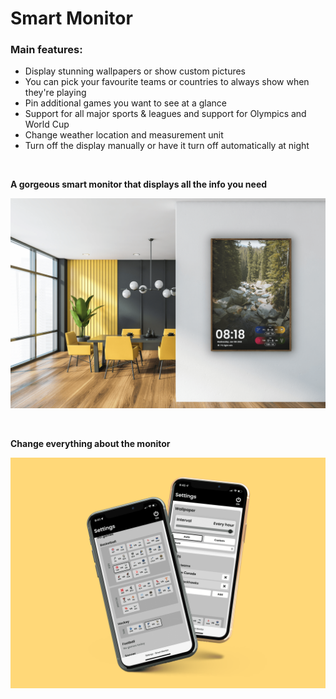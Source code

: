 # Smart Monitor

### Main features:

- Display stunning wallpapers or show custom pictures
- You can pick your favourite teams or countries to always show when they're playing
- Pin additional games you want to see at a glance
- Support for all major sports & leagues and support for Olympics and World Cup
- Change weather location and measurement unit
- Turn off the display manually or have it turn off automatically at night

<br />

**A gorgeous smart monitor that displays all the info you need**

![Display](./images/display.png)

<br />

**Change everything about the monitor**

![Settings](./images/settings.png)
